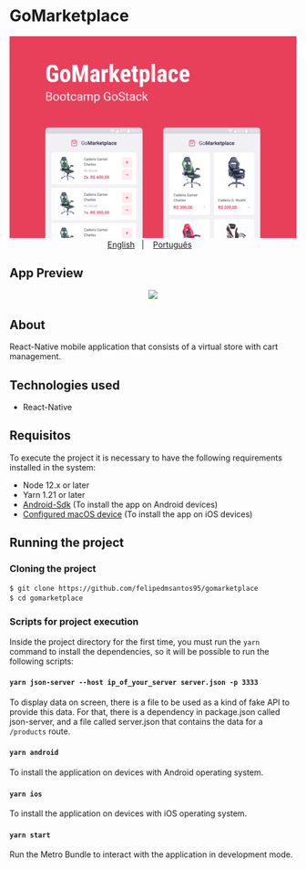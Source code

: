 # GoMarketplace

<p align="center">
    <img src="https://github.com/felipedmsantos95/gomarketplace/blob/master/img/GoMarketplace.jpg"/>
    </br>
    <a href="readme_en.md">English</a>&nbsp;&nbsp;&nbsp;|&nbsp;&nbsp;&nbsp;
    <a href="readme.md">Português</a>&nbsp;&nbsp;&nbsp;
</p>

## App Preview

<p align="center">
  <img src="https://github.com/felipedmsantos95/gomarketplace/blob/master/img/gomarketplace.gif"/>
</p>

## About

React-Native mobile application that consists of a virtual store with cart management.


## Technologies used

- React-Native

## Requisitos

To execute the project it is necessary to have the following requirements installed in the system:

- Node 12.x or later
- Yarn 1.21 or later
- [Android-Sdk](https://react-native.rocketseat.dev/) (To install the app on Android devices)
- [Configured macOS device](https://react-native.rocketseat.dev/ios/macos) (To install the app on iOS devices)

## Running the project

### Cloning the project

```bash
$ git clone https://github.com/felipedmsantos95/gomarketplace
$ cd gomarketplace
```

### Scripts for project execution

Inside the project directory for the first time, you must run the `yarn` command to install the dependencies, so it will be possible to run the following scripts:

#### `yarn json-server --host ip_of_your_server server.json -p 3333`

To display data on screen, there is a file to be used as a kind of fake API to provide this data. For that, there is a dependency in package.json called json-server, and a file called server.json that contains the data for a `/products` route.


#### `yarn android`

To install the application on devices with Android operating system.

#### `yarn ios`

To install the application on devices with iOS operating system.

#### `yarn start`

Run the Metro Bundle to interact with the application in development mode.

